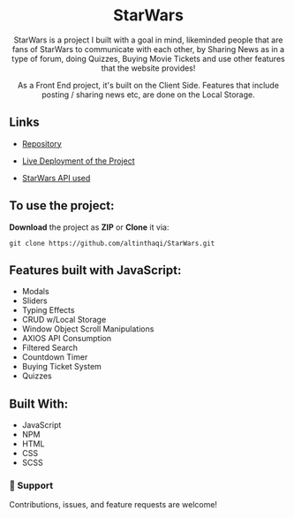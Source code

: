 <h1 align="center">StarWars</h1>

<p align="center">StarWars is a project I built with a goal in mind, likeminded people that are fans of StarWars to communicate with each other, by Sharing News as in a type of forum, doing Quizzes, Buying Movie Tickets and use other features that the website provides!</p>
<p align="center">As a Front End project, it's built on the Client Side. Features that include posting / sharing news etc, are done on the Local Storage.</p>

## Links

- [Repository](https://github.com/altinthaqi/StarWars "StarWars Repo")

- [Live Deployment of the Project](<Homepage url> "Live View")

- [StarWars API used](https://akabab.github.io/starwars-api/ "API")

## To use the project:

**Download** the project as **ZIP** or **Clone** it via:

`git clone https://github.com/altinthaqi/StarWars.git`

## Features built with JavaScript:

- Modals
- Sliders
- Typing Effects
- CRUD w/Local Storage
- Window Object Scroll Manipulations
- AXIOS API Consumption
- Filtered Search
- Countdown Timer
- Buying Ticket System
- Quizzes

## Built With:

- JavaScript
- NPM
- HTML
- CSS
- SCSS

### 🤝 Support

Contributions, issues, and feature requests are welcome!
